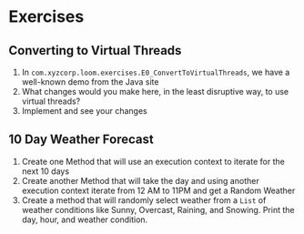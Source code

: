# Exercises

## Converting to Virtual Threads

1. In `com.xyzcorp.loom.exercises.E0_ConvertToVirtualThreads`, we have a well-known demo from the Java site
2. What changes would you make here, in the least disruptive way, to use virtual threads?
3. Implement and see your changes

## 10 Day Weather Forecast 

1. Create one Method that will use an execution context to iterate for the next 10 days
2. Create another Method that will take the day and using another execution context iterate from 12 AM to 11PM and get a Random Weather
3. Create a method that will randomly select weather from a `List` of weather conditions like Sunny, Overcast, Raining, and Snowing. Print the day, hour, and weather condition.
